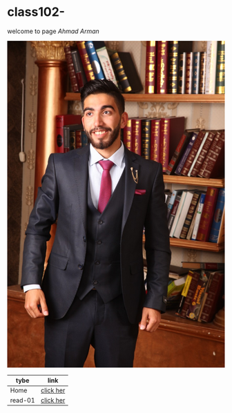 # class102-
welcome to page *Ahmad Arman*





![img](assets/ahmad2.jpeg)

|   tybe     |   link       |
------------ | -------------
|Home        | [click her](Home.md)   |
| read-01     | [click her](read-01.md) |

